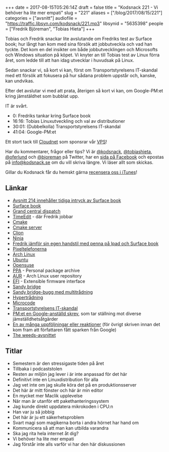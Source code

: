 +++
date = 2017-08-15T05:26:14Z
draft = false
title = "Kodsnack 221 - Vi behöver ha lite mer empati"
slug = "221"
aliases = ["/blog/2017/08/15/221"]
categories = ["avsnitt"]
audiofile = "https://traffic.libsyn.com/kodsnack/221.mp3"
libsynid = "5635398"
people = ["Fredrik Björeman", "Tobias Hieta"]
+++

Tobias och Fredrik snackar lite avslutande om Fredriks test av Surface book; hur långt han kom med sina försök att jobbutveckla och vad han tyckte. Det kom en del insikter om både jobbutvecklingen och Microsofts och Windows situation på köpet. Vi knyter an till Tobias test av Linux förra året, som ledde till att han idag utvecklar i huvudsak på Linux.

Sedan snackar vi, så kort vi kan, först om Transportstyrelsens IT-skandal med ett försök att fokusera på hur sådana problem uppstår och, kanske, kan undvikas.

Efter det avslutar vi med att prata, återigen så kort vi kan, om Google-PM:et kring jämstäldhet som bubblat upp.

IT är svårt.

* 0: Fredriks tankar kring Surface book
* 16:16: Tobias Linuxutveckling och val av distributioner
* 30:01: (Dubbelkolla) Transportstyrelsens IT-skandal
* 41:04: Google-PM:et

Ett stort tack till [Cloudnet](http://www.cloudnet.se) som sponsrar vår [VPS](http://en.wikipedia.org/wiki/Virtual_private_server)!

Har du kommentarer, frågor eller tips? Vi är [@kodsnack](https://www.twitter.com/kodsnack), [@tobiashieta](https://www.twitter.com/tobiashieta), [@oferlund](https://www.twitter.com/oferlund) och [@bjoreman](https://www.twitter.com/bjoreman) på Twitter, har en [sida på Facebook](https://www.facebook.com/kodsnack) och epostas på [info@kodsnack.se](mailto:info@kodsnack.se) om du vill skriva längre. Vi läser allt som skickas.

Gillar du Kodsnack får du hemskt gärna [recensera oss i iTunes](http://itunes.apple.com/se/podcast/kodsnack/id561631498?l=en)!

## Länkar ##
* [Avsnitt 214 innehåller tidiga intryck av Surface book](https://kodsnack.se/214/)
* [Surface book](https://en.wikipedia.org/wiki/Surface_Book)
* [Grand central dispatch](https://en.wikipedia.org/wiki/Grand_Central_Dispatch)
* [TimeEdit](http://www.timeedit.com/) - där Fredrik jobbar
* [Cmake](https://en.wikipedia.org/wiki/CMake)
* [Cmake server](https://cmake.org/cmake/help/v3.7/manual/cmake-server.7.html)
* [Clion](https://www.jetbrains.com/clion/)
* [Ninja](https://en.wikipedia.org/wiki/Ninja_%28build_system%29)
* [Fredrik jämför sin egen handstil med penna på Ipad och Surface book](https://bjoreman.com/thoughts/penWriting.html)
* [Pixeltelefonerna](https://en.wikipedia.org/wiki/Pixel_%28smartphone%29)
* [Arch Linux](https://en.wikipedia.org/wiki/Arch_Linux)
* [Ubuntu](https://en.wikipedia.org/wiki/Ubuntu_%28operating_system%29)
* [Opensuse](https://en.wikipedia.org/wiki/OpenSUSE)
* [PPA](https://launchpad.net/ubuntu/+ppas) - Personal package archive
* [AUR](https://aur.archlinux.org/) - Arch Linux user repository
* [EFI](https://en.wikipedia.org/wiki/Unified_Extensible_Firmware_Interface) - Extensible firmware interface
* [Sandy bridge](https://en.wikipedia.org/wiki/Sandy_Bridge)
* [Sandy bridge-bugg med multitrådning](https://news.ycombinator.com/item?id=14630183)
* [Hypertrådning](https://en.wikipedia.org/wiki/Hyper-threading)
* [Microcode](https://en.wikipedia.org/wiki/Microcode)
* [Transportstyrelsens IT-skandal](https://sv.wikipedia.org/wiki/Transportstyrelsens_IT-upphandling)
* [PM:et en Google-anställd skrev](https://gizmodo.com/exclusive-heres-the-full-10-page-anti-diversity-screed-1797564320), som tar ställning mot diverse jämställdhetsåtgärder
* [En av många uppföljningar eller reaktioner](https://medium.com/@yonatanzunger/so-about-this-googlers-manifesto-1e3773ed1788) (för övrigt skriven innan det kom fram att författaren fått sparken från Google)
* [The weeds-avsnittet](https://art19.com/shows/the-weeds/episodes/d5b9d925-42eb-4ef2-9b5a-5bf9fda15abe)

## Titlar ##
* Semestern är den stressigaste tiden på året
* Tillbaka i podcaststolen
* Resten av miljön jag lever i är inte anpassad för det här
* Definitivt inte en Linuxdistribution för alla
* Jag vet inte om jag skulle köra det på en produktionsserver
* Det här är mitt fönster och här är min editor
* En mycket mer Maclik upplevelse
* När man är utanför ett pakethanteringssystem
* Jag kunde direkt uppdatera mikrokoden i CPU:n
* Han var ju så jobbig
* Det här är ju ett säkerhetsproblem
* Svart magi som magikerna borta i andra hörnet har hand om
* Kommunicera så att man kan utbilda varandra
* Ska jag rita hela internet åt dig?
* Vi behöver ha lite mer empati
* Jag förstår inte alls varför vi har den här diskussionen